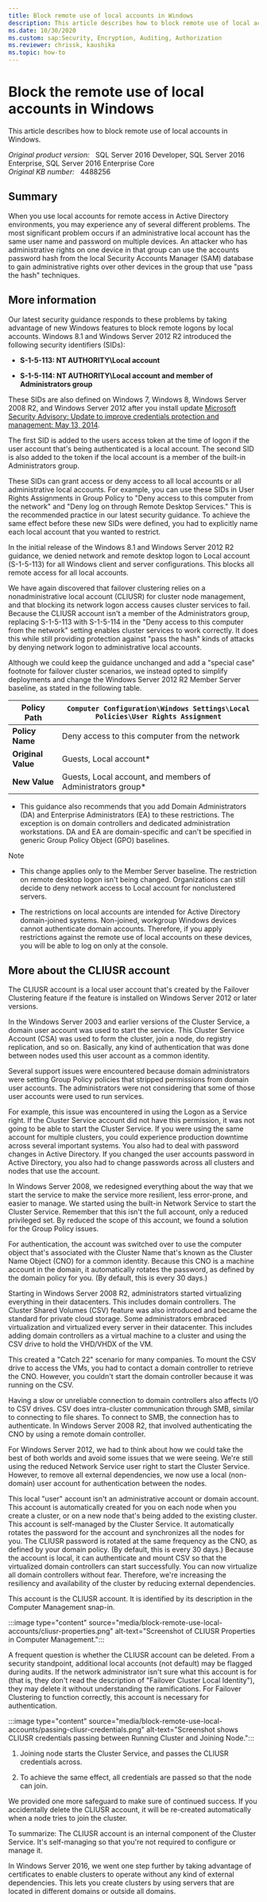 ```yaml
---
title: Block remote use of local accounts in Windows
description: This article describes how to block remote use of local accounts in Windows.
ms.date: 10/30/2020
ms.custom: sap:Security, Encryption, Auditing, Authorization
ms.reviewer: chrissk, kaushika
ms.topic: how-to
---
```

# Block the remote use of local accounts in Windows

This article describes how to block remote use of local accounts in Windows.

_Original product version:_ &nbsp; SQL Server 2016 Developer, SQL Server 2016 Enterprise, SQL Server 2016 Enterprise Core  
_Original KB number:_ &nbsp; 4488256

## Summary

When you use local accounts for remote access in Active Directory environments, you may experience any of several different problems. The most significant problem occurs if an administrative local account has the same user name and password on multiple devices. An attacker who has administrative rights on one device in that group can use the accounts password hash from the local Security Accounts Manager (SAM) database to gain administrative rights over other devices in the group that use "pass the hash" techniques.

## More information

Our latest security guidance responds to these problems by taking advantage of new Windows features to block remote logons by local accounts. Windows 8.1 and Windows Server 2012 R2 introduced the following security identifiers (SIDs):

- **S-1-5-113: NT AUTHORITY\Local account**  

- **S-1-5-114: NT AUTHORITY\Local account and member of Administrators group**

These SIDs are also defined on Windows 7, Windows 8, Windows Server 2008 R2, and Windows Server 2012 after you install update [Microsoft Security Advisory: Update to improve credentials protection and management: May 13, 2014](https://support.microsoft.com/help/2871997).

The first SID is added to the users access token at the time of logon if the user account that's being authenticated is a local account. The second SID is also added to the token if the local account is a member of the built-in Administrators group.

These SIDs can grant access or deny access to all local accounts or all administrative local accounts. For example, you can use these SIDs in User Rights Assignments in Group Policy to "Deny access to this computer from the network" and "Deny log on through Remote Desktop Services." This is the recommended practice in our latest security guidance. To achieve the same effect before these new SIDs were defined, you had to explicitly name each local account that you wanted to restrict.

In the initial release of the Windows 8.1 and Windows Server 2012 R2 guidance, we denied network and remote desktop logon to Local account (S-1-5-113) for all Windows client and server configurations. This blocks all remote access for all local accounts.

We have again discovered that failover clustering relies on a nonadministrative local account (CLIUSR) for cluster node management, and that blocking its network logon access causes cluster services to fail. Because the CLIUSR account isn't a member of the Administrators group, replacing S-1-5-113 with S-1-5-114 in the "Deny access to this computer from the network" setting enables cluster services to work correctly. It does this while still providing protection against "pass the hash" kinds of attacks by denying network logon to administrative local accounts.

Although we could keep the guidance unchanged and add a "special case" footnote for failover cluster scenarios, we instead opted to simplify deployments and change the Windows Server 2012 R2 Member Server baseline, as stated in the following table.

| **Policy Path**| `Computer Configuration\Windows Settings\Local Policies\User Rights Assignment` |
|---|---|
| **Policy Name**| Deny access to this computer from the network |
| **Original Value**| Guests, Local account* |
| **New Value**| Guests, Local account, and members of Administrators group* |
  
- This guidance also recommends that you add Domain Administrators (DA) and Enterprise Administrators (EA) to these restrictions. The exception is on domain controllers and dedicated administration workstations. DA and EA are domain-specific and can't be specified in generic Group Policy Object (GPO) baselines.

> [!NOTE]
>
> - This change applies only to the Member Server baseline. The restriction on remote desktop logon isn't being changed. Organizations can still decide to deny network access to Local account for nonclustered servers.
>
> - The restrictions on local accounts are intended for Active Directory domain-joined systems. Non-joined, workgroup Windows devices cannot authenticate domain accounts. Therefore, if you apply restrictions against the remote use of local accounts on these devices, you will be able to log on only at the console.

## More about the CLIUSR account

The CLIUSR account is a local user account that's created by the Failover Clustering feature if the feature is installed on Windows Server 2012 or later versions.

In the Windows Server 2003 and earlier versions of the Cluster Service, a domain user account was used to start the service. This Cluster Service Account (CSA) was used to form the cluster, join a node, do registry replication, and so on. Basically, any kind of authentication that was done between nodes used this user account as a common identity.

Several support issues were encountered because domain administrators were setting Group Policy policies that stripped permissions from domain user accounts. The administrators were not considering that some of those user accounts were used to run services.

For example, this issue was encountered in using the Logon as a Service right. If the Cluster Service account did not have this permission, it was not going to be able to start the Cluster Service. If you were using the same account for multiple clusters, you could experience production downtime across several important systems. You also had to deal with password changes in Active Directory. If you changed the user accounts password in Active Directory, you also had to change passwords across all clusters and nodes that use the account.

In Windows Server 2008, we redesigned everything about the way that we start the service to make the service more resilient, less error-prone, and easier to manage. We started using the built-in Network Service to start the Cluster Service. Remember that this isn't the full account, only a reduced privileged set. By reduced the scope of this account, we found a solution for the Group Policy issues.

For authentication, the account was switched over to use the computer object that's associated with the Cluster Name that's known as the Cluster Name Object (CNO) for a common identity. Because this CNO is a machine account in the domain, it automatically rotates the password, as defined by the domain policy for you. (By default, this is every 30 days.)

Starting in Windows Server 2008 R2, administrators started virtualizing everything in their datacenters. This includes domain controllers. The Cluster Shared Volumes (CSV) feature was also introduced and became the standard for private cloud storage. Some administrators embraced virtualization and virtualized every server in their datacenter. This includes adding domain controllers as a virtual machine to a cluster and using the CSV drive to hold the VHD/VHDX of the VM.

This created a "Catch 22" scenario for many companies. To mount the CSV drive to access the VMs, you had to contact a domain controller to retrieve the CNO. However, you couldn't start the domain controller because it was running on the CSV.

Having a slow or unreliable connection to domain controllers also affects I/O to CSV drives. CSV does intra-cluster communication through SMB, similar to connecting to file shares. To connect to SMB, the connection has to authenticate. In Windows Server 2008 R2, that involved authenticating the CNO by using a remote domain controller.

For Windows Server 2012, we had to think about how we could take the best of both worlds and avoid some issues that we were seeing. We're still using the reduced Network Service user right to start the Cluster Service. However, to remove all external dependencies, we now use a local (non-domain) user account for authentication between the nodes.

This local "user" account isn't an administrative account or domain account. This account is automatically created for you on each node when you create a cluster, or on a new node that's being added to the existing cluster. This account is self-managed by the Cluster Service. It automatically rotates the password for the account and synchronizes all the nodes for you. The CLIUSR password is rotated at the same frequency as the CNO, as defined by your domain policy. (By default, this is every 30 days.) Because the account is local, it can authenticate and mount CSV so that the virtualized domain controllers can start successfully. You can now virtualize all domain controllers without fear. Therefore, we're increasing the resiliency and availability of the cluster by reducing external dependencies.

This account is the CLIUSR account. It is identified by its description in the Computer Management snap-in.

:::image type="content" source="media/block-remote-use-local-accounts/cliusr-properties.png" alt-text="Screenshot of CLIUSR Properties in Computer Management.":::

A frequent question is whether the CLIUSR account can be deleted. From a security standpoint, additional local accounts (not default) may be flagged during audits. If the network administrator isn't sure what this account is for (that is, they don't read the description of "Failover Cluster Local Identity"), they may delete it without understanding the ramifications. For Failover Clustering to function correctly, this account is necessary for authentication.

:::image type="content" source="media/block-remote-use-local-accounts/passing-cliusr-credentials.png" alt-text="Screenshot shows CLIUSR credentials passing between Running Cluster and Joining Node.":::

1. Joining node starts the Cluster Service, and passes the CLIUSR credentials across.

1. To achieve the same effect, all credentials are passed so that the node can join.

We provided one more safeguard to make sure of continued success. If you accidentally delete the CLIUSR account, it will be re-created automatically when a node tries to join the cluster.

To summarize: The CLIUSR account is an internal component of the Cluster Service. It's self-managing so that you're not required to configure or manage it.

In Windows Server 2016, we went one step further by taking advantage of certificates to enable clusters to operate without any kind of external dependencies. This lets you create clusters by using servers that are located in different domains or outside all domains.
